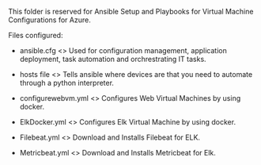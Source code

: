 This folder is reserved for Ansible Setup and Playbooks for Virtual Machine Configurations for Azure.

Files configured:

- ansible.cfg <> Used for configuration management, application deployment, task automation and orchrestrating IT tasks.

- hosts file <> Tells ansible where devices are that you need to automate through a python interpreter.

- configurewebvm.yml <> Configures Web Virtual Machines by using docker. 

- ElkDocker.yml      <>	Configures Elk Virtual Machine by using docker.	

- Filebeat.yml       <> Download and Installs Filebeat for ELK.

- Metricbeat.yml     <> Download and Installs Metricbeat for Elk.
